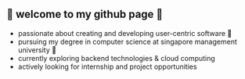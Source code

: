 ## 🌱  welcome to my github page  🌱 

- passionate about creating and developing user-centric software :white_heart: 
- pursuing my degree in computer science at singapore management university :thought_balloon:
- currently exploring backend technologies & cloud computing
- actively looking for internship and project opportunities
